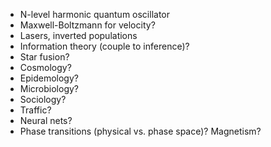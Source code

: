 - N-level harmonic quantum oscillator
- Maxwell-Boltzmann for velocity?
- Lasers, inverted populations
- Information theory (couple to inference)?
- Star fusion?
- Cosmology?
- Epidemology?
- Microbiology?
- Sociology?
- Traffic?
- Neural nets?
- Phase transitions (physical vs. phase space)? Magnetism?
